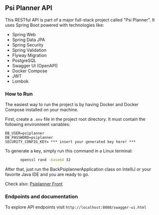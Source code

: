 ## Psi Planner API

This RESTful API is part of a major full-stack project called "Psi Planner".
It uses Spring Boot powered with technologies like:
- Spring Web
- Spring Data JPA
- Spring Security
- Spring Validation
- Flyway Migration
- PostgreSQL
- Swagger UI (OpenAPI)
- Docker Compose
- JWT
- Lombok

### How to Run

The easiest way to run the project is by having Docker and Docker Compose installed on your machine.

First, create a `.env` file in the project root directory. It must contain the following environment variables:

```
DB_USER=psiplanner
DB_PASSWORD=psiplanner
SECURITY_CONFIG_KEY= *** insert your generated key here! ***
```

To generate a key, simply run this command in a Linux terminal:

 ```bash
        openssl rand -base64 32
 ```

After that, just run the BackPsiplannerApplication class on IntelliJ or your favorite Java IDE and you are ready to go.

Check also: [Psiplanner Front](https://github.com/igorzig13/front-psiplanner)

### Endpoints and documentation
To explore API endpoints visit `http://localhost:8080/swagger-ui.html`